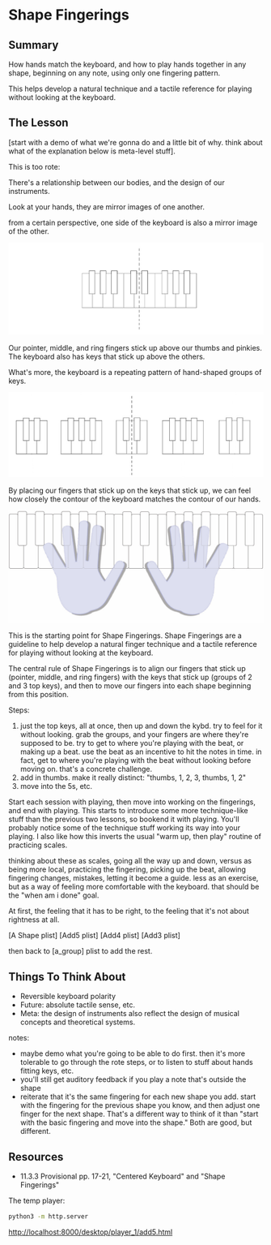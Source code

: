 # Shape Fingerings

## Summary

How hands match the keyboard, and how to play hands together in any shape, beginning on any note, using only one fingering pattern.

This helps develop a natural technique and a tactile reference for playing without looking at the keyboard.

## The Lesson

[start with a demo of what we're gonna do and a little bit of why. think about what of the explanation below is meta-level stuff].

This is too rote:

  There's a relationship between our bodies, and the design of our instruments.

  Look at your hands, they are mirror images of one another.

  from a certain perspective, one side of the keyboard is also a mirror image of the other.

  ![symm kybd](/media/08.2.14%20symm%20kybd.png)

  Our pointer, middle, and ring fingers stick up above our thumbs and pinkies. The keyboard also has keys that stick up above the others.

  What's more, the keyboard is a repeating pattern of hand-shaped groups of keys.

  ![groups symm](/media/09.9.28%20groups%20symm.png)

  By placing our fingers that stick up on the keys that stick up, we can feel how closely the contour of the keyboard matches the contour of our hands.

  ![handsBS](/media/11.2.10%20handsBS.png)

  This is the starting point for Shape Fingerings. Shape Fingerings are a guideline to help develop a natural finger technique and a tactile reference for playing without looking at the keyboard.

  The central rule of Shape Fingerings is to align our fingers that stick up (pointer, middle, and ring fingers) with the keys that stick up (groups of 2 and 3 top keys), and then to move our fingers into each shape beginning from this position.

Steps:

1. just the top keys, all at once, then up and down the kybd. try to feel for it without looking. grab the groups, and your fingers are where they're supposed to be. try to get to where you're playing with the beat, or making up a beat. use the beat as an incentive to hit the notes in time. in fact, get to where you're playing with the beat without looking before moving on. that's a concrete challenge.
2. add in thumbs. make it really distinct: "thumbs, 1, 2, 3, thumbs, 1, 2"
3. move into the 5s, etc.

Start each session with playing, then move into working on the fingerings, and end with playing. This starts to introduce some more technique-like stuff than the previous two lessons, so bookend it with playing. You'll probably notice some of the technique stuff working its way into your playing. I also like how this inverts the usual "warm up, then play" routine of practicing scales.

thinking about these as scales, going all the way up and down, versus as being more local, practicing the fingering, picking up the beat, allowing fingering changes, mistakes, letting it become a guide. less as an exercise, but as a way of feeling more comfortable with the keyboard. that should be the "when am i done" goal.

At first, the feeling that it has to be right, to the feeling that it's not about rightness at all.

[A Shape plist]
[Add5 plist]
[Add4 plist]
[Add3 plist]

then back to [a_group] plist to add the rest.



## Things To Think About

- Reversible keyboard polarity
- Future: absolute tactile sense, etc.
- Meta: the design of instruments also reflect the design of musical concepts and theoretical systems.

notes:
- maybe demo what you're going to be able to do first. then it's more tolerable to go through the rote steps, or to listen to stuff about hands fitting keys, etc.
- you'll still get auditory feedback if you play a note that's outside the shape
- reiterate that it's the same fingering for each new shape you add. start with the fingering for the previous shape you know, and then adjust one finger for the next shape. That's a different way to think of it than "start with the basic fingering and move into the shape." Both are good, but different.

## Resources

- 11.3.3 Provisional pp. 17-21, "Centered Keyboard" and "Shape Fingerings"

The temp player:
```bash
python3 -m http.server
```
[http://localhost:8000/desktop/player_1/add5.html](http://localhost:8000/david_local/development_local/Method-Sketch/media/temp_player/add5.html)
